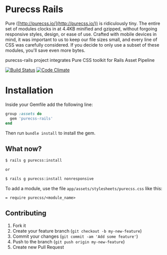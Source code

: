 # Purecss Rails

Pure ([http://purecss.io/](http://purecss.io/)) is ridiculously tiny. The entire set of modules clocks in at 4.4KB minified and gzipped, without forgoing responsive styles, design, or ease of use. Crafted with mobile devices in mind, it was important to us to keep our file sizes small, and every line of CSS was carefully considered. If you decide to only use a subset of these modules, you'll save even more bytes.

purecss-rails project integrates Pure CSS toolkit for Rails Asset Pipeline

[![Build Status](https://travis-ci.org/brunohenrique/purecss-rails.png?branch=master)](https://travis-ci.org/brunohenrique/purecss-rails)
[![Code Climate](https://codeclimate.com/github/brunohenrique/purecss-rails.png)](https://codeclimate.com/github/brunohenrique/purecss-rails)

# Installation


Inside your Gemfile add the following line:

```ruby
group :assets do
  gem 'purecss-rails'
end
```

Then run `bundle install` to install the gem.

## What now?

```bash
$ rails g purecss:install

or

$ rails g purecss:install nonresponsive
```

To add a module, use the file  ```app/assets/stylesheets/purecss.css``` like this:

```
= require purecss/<module_name>
```


## Contributing

1. Fork it
2. Create your feature branch (`git checkout -b my-new-feature`)
3. Commit your changes (`git commit -am 'Add some feature'`)
4. Push to the branch (`git push origin my-new-feature`)
5. Create new Pull Request

